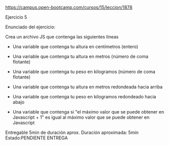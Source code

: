 https://campus.open-bootcamp.com/cursos/15/leccion/1878

Ejercicio 5

Enunciado del ejercicio:

Crea un archivo JS que contenga las siguientes líneas

- Una variable que contenga tu altura en centímetros (entero)

- Una variable que contenga tu altura en metros (número de coma flotante)

- Una variable que contenga tu peso en kilogramos (número de coma flotante)

- Una variable que contenga tu altura en metros redondeada hacia arriba

- Una variable que contenga tu peso en kilogramos redondeado hacia abajo

- Una variable que contenga si "el máximo valor que se puede obtener en Javascript + 1" es igual al máximo valor que se puede obtener en Javascript

Entregable
5min de duración aprox.
Duración aproximada: 5min
Estado:PENDIENTE ENTREGA